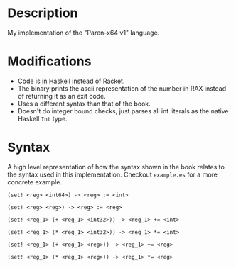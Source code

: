 # Description
My implementation of the "Paren-x64 v1" language.

# Modifications
+ Code is in Haskell instead of Racket.
+ The binary prints the ascii representation of the number in RAX instead of
  returning it as an exit code.
+ Uses a different syntax than that of the book.
+ Doesn't do integer bound checks, just parses all int literals as the native
  Haskell `Int` type.

# Syntax
A high level representation of how the syntax shown in the book relates to the
syntax used in this implementation. Checkout `example.es` for a more concrete
example.

```
(set! <reg> <int64>) -> <reg> := <int>

(set! <reg> <reg>) -> <reg> := <reg>

(set! <reg_1> (+ <reg_1> <int32>)) -> <reg_1> += <int>

(set! <reg_1> (* <reg_1> <int32>)) -> <reg_1> *= <int>

(set! <reg_1> (+ <reg_1> <reg>)) -> <reg_1> += <reg>

(set! <reg_1> (* <reg_1> <reg>)) -> <reg_1> *= <reg>
```
